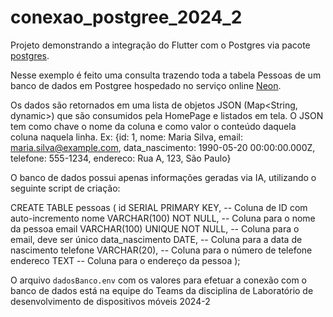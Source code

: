 # conexao_postgree_2024_2

Projeto demonstrando a integração do Flutter com o Postgres via pacote [postgres](https://pub.dev/packages/postgres).

Nesse exemplo é feito uma consulta trazendo toda a tabela Pessoas de um banco de dados em Postgree hospedado no serviço online [Neon](https://neon.tech/).

Os dados são retornados em uma lista de objetos JSON (Map<String, dynamic>) que são consumidos pela HomePage e listados em tela.
O JSON tem como chave o nome da coluna e como valor o conteúdo daquela coluna naquela linha. Ex:
{id: 1, nome: Maria Silva, email: maria.silva@example.com, data_nascimento: 1990-05-20 00:00:00.000Z, telefone: 555-1234, endereco: Rua A, 123, São Paulo}

O banco de dados possui apenas informações geradas via IA, utilizando o seguinte script de criação:

CREATE TABLE pessoas (
id SERIAL PRIMARY KEY,  -- Coluna de ID com auto-incremento
nome VARCHAR(100) NOT NULL,  -- Coluna para o nome da pessoa
email VARCHAR(100) UNIQUE NOT NULL,  -- Coluna para o email, deve ser único
data_nascimento DATE,  -- Coluna para a data de nascimento
telefone VARCHAR(20),  -- Coluna para o número de telefone
endereco TEXT  -- Coluna para o endereço da pessoa
);

O arquivo `dadosBanco.env` com os valores para efetuar a conexão com o banco de dados está na equipe do Teams da disciplina de Laboratório de desenvolvimento de dispositivos móveis 2024-2



